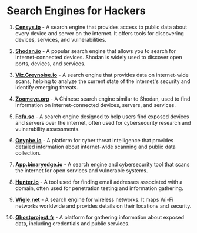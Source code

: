 # Search Engines for Hackers

1. **[Censys.io](https://censys.io)** - A search engine that provides access to public data about every device and server on the internet. It offers tools for discovering devices, services, and vulnerabilities.

2. **[Shodan.io](https://www.shodan.io)** - A popular search engine that allows you to search for internet-connected devices. Shodan is widely used to discover open ports, devices, and services.

3. **[Viz.Greynoise.io](https://viz.greynoise.io/table)** - A search engine that provides data on internet-wide scans, helping to analyze the current state of the internet's security and identify emerging threats.

4. **[Zoomeye.org](https://www.zoomeye.org)** - A Chinese search engine similar to Shodan, used to find information on internet-connected devices, servers, and services.

5. **[Fofa.so](https://www.fofa.so)** - A search engine designed to help users find exposed devices and servers over the internet, often used for cybersecurity research and vulnerability assessments.

6. **[Onyphe.io](https://www.onyphe.io)** - A platform for cyber threat intelligence that provides detailed information about internet-wide scanning and public data collection.

7. **[App.binaryedge.io](https://app.binaryedge.io)** - A search engine and cybersecurity tool that scans the internet for open services and vulnerable systems.

8. **[Hunter.io](https://hunter.io)** - A tool used for finding email addresses associated with a domain, often used for penetration testing and information gathering.

9. **[Wigle.net](https://wigle.net)** - A search engine for wireless networks. It maps Wi-Fi networks worldwide and provides details on their locations and security.

10. **[Ghostproject.fr](https://www.ghostproject.fr)** - A platform for gathering information about exposed data, including credentials and public services.
